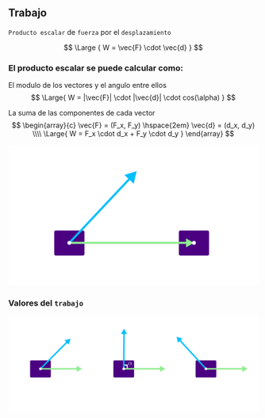 

## Trabajo

`Producto escalar` de `fuerza` por el `desplazamiento`

$$
\Large {
    W = \vec{F} \cdot \vec{d}
}
$$

### El producto escalar se puede calcular como:

El modulo de los vectores y el angulo entre ellos
$$
\Large{
    W = |\vec{F}| \cdot |\vec{d}| \cdot cos(\alpha)
}
$$

La suma de las componentes de cada vector
$$
\begin{array}{c}
    \vec{F} = (F_x, F_y)
    \hspace{2em}
    \vec{d} = (d_x, d_y)
    \\\\  
    \Large{
        W = F_x \cdot d_x + F_y \cdot d_y
    }
\end{array}
$$

![](./trabajo.lnkscape.svg)




### Valores del `trabajo`

![alt](./trabajo-2.lnkscape.svg)